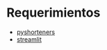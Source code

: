 # Requerimientos

<ul>
	<li><a href="https://pypi.org/project/pyshorteners/">pyshorteners</a></li>
	<li><a href="https://pypi.org/project/streamlit/">streamlit</a></li>
</ul>
